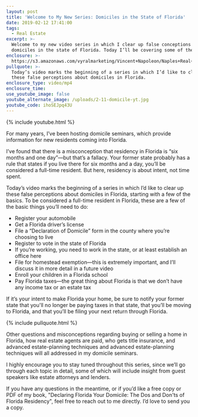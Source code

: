 ```yaml
---
layout: post
title: 'Welcome to My New Series: Domiciles in the State of Florida'
date: 2019-02-12 17:41:00
tags:
  - Real Estate
excerpt: >-
  Welcome to my new video series in which I clear up false conceptions about
  domiciles in the state of Florida. Today I’ll be covering some of the basics.
enclosure: >-
  https://s3.amazonaws.com/vyralmarketing/Vincent+Napoleon/Naples+Real+Estate+Agent+_+Domicile+Intro.mp4
pullquote: >-
  Today’s video marks the beginning of a series in which I’d like to clear up
  these false perceptions about domiciles in Florida.
enclosure_type: video/mp4
enclosure_time:
use_youtube_image: false
youtube_alternate_image: /uploads/2-11-domicile-yt.jpg
youtube_code: ihoSEJpq43U
---
```


{% include youtube.html %}

For many years, I’ve been hosting domicile seminars, which provide information for new residents coming into Florida.

I’ve found that there is a misconception that residency in Florida is “six months and one day”—but that’s a fallacy. Your former state probably has a rule that states if you live there for six months and a day, you’ll be considered a full-time resident. But here, residency is about intent, not time spent.

Today’s video marks the beginning of a series in which I’d like to clear up these false perceptions about domiciles in Florida, starting with a few of the basics. To be considered a full-time resident in Florida, these are a few of the basic things you’ll need to do:

* Register your automobile
* Get a Florida driver’s license
* File a “Declaration of Domicile” form in the county where you’re choosing to live
* Register to vote in the state of Florida
* If you’re working, you need to work in the state, or at least establish an office here
* File for homestead exemption—this is extremely important, and I’ll discuss it in more detail in a future video
* Enroll your children in a Florida school
* Pay Florida taxes—the great thing about Florida is that we don’t have any income tax or an estate tax

If it’s your intent to make Florida your home, be sure to notify your former state that you'll no longer be paying taxes in that state, that you’ll be moving to Florida, and that you’ll be filing your next return through Florida.

{% include pullquote.html %}

Other questions and misconceptions regarding buying or selling a home in Florida, how real estate agents are paid, who gets title insurance, and advanced estate-planning techniques and advanced estate-planning techniques will all addressed in my domicile seminars.

I highly encourage you to stay tuned throughout this series, since we’ll go through each topic in detail, some of which will include insight from guest speakers like estate attorneys and lenders.

If you have any questions in the meantime, or if you’d like a free copy or PDF of my book, "Declaring Florida Your Domicile: The Dos and Don'ts of Florida Residency", feel free to reach out to me directly. I’d love to send you a copy.